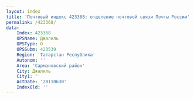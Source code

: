 ```yaml
---
layout: index
title: 'Почтовый индекс 423368: отделение почтовой связи Почты России'
permalink: /423368/
data:
    Index: 423368
    OPSName: Джалиль
    OPSType: О
    OPSSubm: 423539
    Region: 'Татарстан Республика'
    Autonom: ''
    Area: 'Сармановский район'
    City: Джалиль
    City1: ''
    ActDate: '20110630'
    IndexOld: ''
---
```

